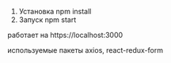 1. Установка npm install
2. Запуск npm start

работает на https://localhost:3000

используемые пакеты axios, react-redux-form

